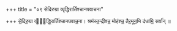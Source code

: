+++
title = "०९ सेदिरुग्रा व्यृद्धिरार्तिश्चानपवाचना"

+++
से॒दिरु॒ग्रा व्यृ᳡द्धि॒रार्ति॑श्चानपवाच॒ना। श्रम॑स्त॒न्द्रीश्च॒ मोह॑श्च॒ तैर॒मून॒भि द॑धामि॒ सर्वा॑न् ॥
